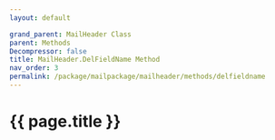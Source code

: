 ```yaml
---
layout: default

grand_parent: MailHeader Class
parent: Methods
Decompressor: false
title: MailHeader.DelFieldName Method
nav_order: 3
permalink: /package/mailpackage/mailheader/methods/delfieldname
---
```

# {{ page.title }}